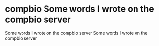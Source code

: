 # compbio Some words I wrote on the compbio server
 Some words I wrote on the compbio server
 Some words I wrote on the compbio server
